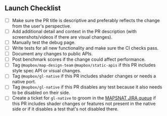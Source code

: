 ## Launch Checklist

 - [ ] Make sure the PR title is descriptive and preferably reflects the change from the user's perspective.
 - [ ] Add additional detail and context in the PR description (with screenshots/videos if there are visual changes).
 - [ ] Manually test the debug page.
 - [ ] Write tests for all new functionality and make sure the CI checks pass.
 - [ ] Document any changes to public APIs.
 - [ ] Post benchmark scores if the change could affect performance.
 - [ ] Tag `@mapbox/map-design-team` `@mapbox/static-apis` if this PR includes style spec API or visual changes.
 - [ ] Tag `@mapbox/gl-native` if this PR includes shader changes or needs a native port.
 - [ ] Tag `@mapbox/gl-native` if this PR disables any test because it also needs to be disabled on their side.
 - [ ] Create a ticket for `gl-native` to groom in the [MAPSNAT JIRA queue](https://mapbox.atlassian.net/jira/software/c/projects/MAPSNAT/list) if this PR includes shader changes or features not present in the native side or if it disables a test that's not disabled there.
